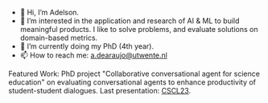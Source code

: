 - 👋 Hi, I’m Adelson.
- 👀 I’m interested in the application and research of AI & ML to build meaningful products. I like to solve problems, and evaluate solutions on domain-based metrics.
- 🌱 I’m currently doing my PhD (4th year).
- 📫 How to reach me: a.dearaujo@utwente.nl 

Featured Work: PhD project "Collaborative conversational agent for science education" on evaluating conversational agents to enhance productivity of student-student dialogues. Last presentation: [CSCL23](https://docs.google.com/presentation/d/1D_vEvAn6I7nYSniavMn7zcz27goYEEkT/edit?usp=sharing&ouid=117296470013615203144&rtpof=true&sd=true). 


<!---
adaj/adaj is a ✨ special ✨ repository because its `README.md` (this file) appears on your GitHub profile.
You can click the Preview link to take a look at your changes.
--->
